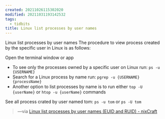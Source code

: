 ```yaml
---
created: 20211026115302020
modified: 20211031193142532
tags:
  - tidbits
title: Linux list processes by user names
---
```


Linux list processes by user names
The procedure to view process created by the specific user in Linux is as follows:

Open the terminal window or app

- To see only the processes owned by a specific user on Linux run: `ps -u {USERNAME}`
- Search for a Linux process by name run: `pgrep -u {USERNAME} {processName}`
- Another option to list processes by name is to run either `top -U {userName}` or `htop -u {userName}` commands

See all process crated by user named tom:
`ps -u tom` or `ps -U tom`

> —via [Linux list processes by user names (EUID and RUID) - nixCraft](https://www.cyberciti.biz/faq/linux-list-processes-by-user-names-euid-and-ruid/)
